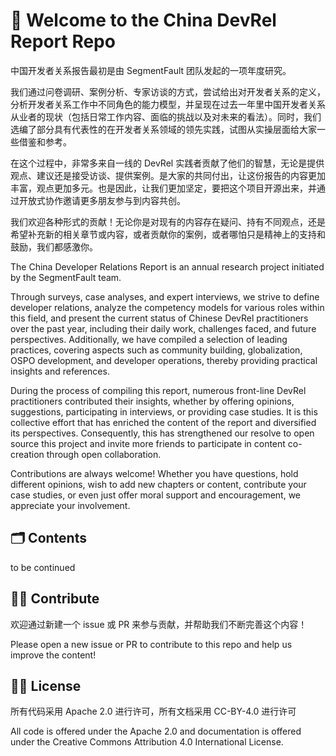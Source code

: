 # 👋 Welcome to the China DevRel Report Repo

中国开发者关系报告最初是由 SegmentFault 团队发起的一项年度研究。

我们通过问卷调研、案例分析、专家访谈的方式，尝试给出对开发者关系的定义，分析开发者关系工作中不同角色的能力模型，并呈现在过去一年里中国开发者关系从业者的现状（包括日常工作内容、面临的挑战以及对未来的看法）。同时，我们选编了部分具有代表性的在开发者关系领域的领先实践，试图从实操层面给大家一些借鉴和参考。

在这个过程中，非常多来自一线的 DevRel 实践者贡献了他们的智慧，无论是提供观点、建议还是接受访谈、提供案例。是大家的共同付出，让这份报告的内容更加丰富，观点更加多元。也是因此，让我们更加坚定，要把这个项目开源出来，并通过开放式协作邀请更多朋友参与到内容共创。

我们欢迎各种形式的贡献！无论你是对现有的内容存在疑问、持有不同观点，还是希望补充新的相关章节或内容，或者贡献你的案例，或者哪怕只是精神上的支持和鼓励，我们都感激你。

The China Developer Relations Report is an annual research project initiated by the SegmentFault team. 

Through surveys, case analyses, and expert interviews, we strive to define developer relations, analyze the competency models for various roles within this field, and present the current status of Chinese DevRel practitioners over the past year, including their daily work, challenges faced, and future perspectives. Additionally, we have compiled a selection of leading practices, covering aspects such as community building, globalization, OSPO development, and developer operations, thereby providing practical insights and references.

During the process of compiling this report, numerous front-line DevRel practitioners contributed their insights, whether by offering opinions, suggestions, participating in interviews, or providing case studies. It is this collective effort that has enriched the content of the report and diversified its perspectives. Consequently, this has strengthened our resolve to open source this project and invite more friends to participate in content co-creation through open collaboration.

Contributions are always welcome! Whether you have questions, hold different opinions, wish to add new chapters or content, contribute your case studies, or even just offer moral support and encouragement, we appreciate your involvement.

## 🗂️ Contents
to be continued

## 🙋‍♀️ Contribute

欢迎通过新建一个 issue 或 PR 来参与贡献，并帮助我们不断完善这个内容！

Please open a new issue or PR to contribute to this repo and help us improve the content!

## 🧑‍⚖️ License

所有代码采用 Apache 2.0 进行许可，所有文档采用 CC-BY-4.0 进行许可

All code is offered under the Apache 2.0 and documentation is offered under the Creative Commons Attribution 4.0 International License.
